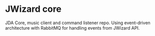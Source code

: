 # JWizard core

JDA Core, music client and command listener repo. Using event-driven architecture with RabbitMQ for handling events from
JWizard API.
